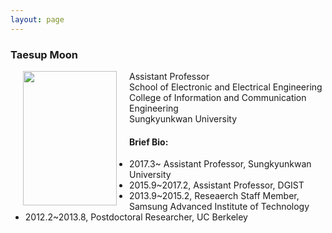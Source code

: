 ```yaml
---
layout: page
---
```


### Taesup Moon

<img src="https://github.com/mindlab-skku/mindlab-skku.github.io/blob/master/people/profile_icc.jpg" width="150" height="215" align="left" hspace="20" />  

Assistant Professor  
School of Electronic and Electrical Engineering  
College of Information and Communication Engineering  
Sungkyunkwan University    


  
  
#### Brief Bio:  
- 2017.3~ Assistant Professor, Sungkyunkwan University  
- 2015.9~2017.2, Assistant Professor, DGIST  
- 2013.9~2015.2, Reseaerch Staff Member, Samsung Advanced Institute of Technology  
- 2012.2~2013.8, Postdoctoral Researcher, UC Berkeley
